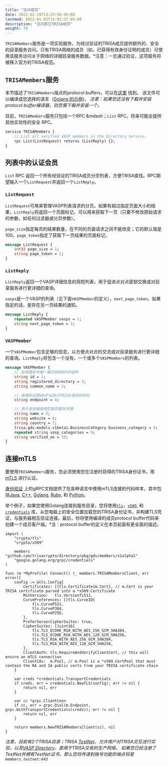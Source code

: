 ```yaml
---
title: "访问成员"
date: 2022-02-19T13:25:50-05:00
lastmod: 2022-01-03T14:02:37-05:00
description: "访问其它TRISA成员"
weight: 70
---
```


`TRISAMembers`服务是一项实验服务，为经过验证的TRISA成员提供额外的、安全的目录服务访问。只有TRISA网络的成员（如，已获得有效身份证明的成员）可使用该服务访问关于网络的详细目录服务数据。*注意：一旦通过验证，这项服务将被移入官方的TRISA规范。

## `TRISAMembers`服务

本节描述了`TRISAMembers`端点的protocol buffers，可以在[这里](https://github.com/trisacrypto/directory/blob/main/proto/gds/members/v1alpha1/members.proto) 找到。 该文件可以编译成您选择的语言（[Golang 的示例](https://github.com/trisacrypto/directory/tree/main/pkg/gds/members/v1alpha1))。 *注意：如果您还没有下载并安装protocol buffer编译器，则您需下载并安装一个。*

目前，`TRISAMembers`服务只包括一个RPC &mdash；`List` RPC。将来可能会提供其他实验性的安全 RPC。

```proto
service TRISAMembers {
    // List all verified VASP members in the Directory Service.
    rpc List(ListRequest) returns (ListReply) {};
}
```

## 列表中的认证会员

`List` RPC 返回一个所有经验证的TRISA成员分页列表，方便TRISA查找。RPC期望输入一个`ListRequest`并返回一个`ListReply`。

### `ListRequest`

`ListRequest`可用来管理VASP列表请求的分页。如果有超过指定页面大小的结果，`ListReply`将返回一个页面标记，可以用来获取下一页（只要不修改原始请求的参数，如任何过滤器或分页参数）。

`page_size`指定每页的结果数量，在不同的页面请求之间不能改变；它的默认值是100。`page_token`指定了获取下一页结果的页面标记。

```proto
message ListRequest {
    int32 page_size = 1;
    string page_token = 2;
}
```

### `ListReply`

`ListReply`返回一个VASP详细信息的简短列表，用于促进点对点密钥交换或对目录服务进行更详细的查询。

`vasps`是一个VASP的列表（见下面`VASPMember`的定义），`next_page_token`，如果指定的话，是存在另一页结果的通知。

```proto
message ListReply {
    repeated VASPMember vasps = 1;
    string next_page_token = 2;
}
```

### `VASPMember`

一个`VASPMember`包含足够的信息，以方便点对点的交流或对目录服务进行更详细的查询。`ListReply`将包含一个没有、一个或多个`VASPMembers`的列表。

```proto
message VASPMember {
    // 目录服务中唯一能识别VASP的组件
    string id = 1;
    string registered_directory = 2;
    string common_name = 3;

    // 连接到远程VASP以执行TRISA请求的地址
    string endpoint = 4;

    // 用于促进搜索和匹配的额外详情
    string name = 5;
    string website = 6;
    string country = 7;
    trisa.gds.models.v1beta1.BusinessCategory business_category = 8;
    repeated string vasp_categories = 9;
    string verified_on = 10;
}
```

## 连接mTLS


要使用`TRISAMembers`服务，您必须使用您在注册时获得的TRISA身份证书，用[mTLS](https://grpc.io/docs/guides/auth/) 进行认证。

[身份验证](https://grpc.io/docs/guides/auth) 上的gRPC文档提供了在各种语言中使用mTLS连接的代码样本，其中包括[Java](https://grpc.io/docs/guides/auth/#java), [C++](https://grpc.io/docs/guides/auth/#c), [Golang](https://grpc.io/docs/guides/auth/#go), [Ruby](https://grpc.io/docs/guides/auth/#ruby), 和 [Python](https://grpc.io/docs/guides/auth/#python)。


举个例子，如果您使用Golang连接到服务目录，您将使用[`tls`](https://pkg.go.dev/crypto/tls)，[`x509`](https://pkg.go.dev/crypto/x509), 和[`credentials`](https://pkg.go.dev/google.golang.org/grpc/credentials) 库，从您电脑上的安全位置加载您的TRISA身份证书，并构建TLS凭证，与服务器相互验证连接。最后，你将使用编译的成员protocol buffer代码来创建一个成员客户端。*注：protocol buffer的定义在本页前面有更全面的描述。

```golang
import (
    "crypto/tls"
    "crypto/x509"

    members "github.com/trisacrypto/directory/pkg/gds/members/v1alpha1"
    "google.golang.org/grpc/credentials"
)

func (m *MyProfile) Connect() (_ members.TRISAMembersClient, err error){
    config := &tls.Config{
		Certificates: []tls.Certificate{m.Cert}, // m.Cert is your TRISA certificate parsed into a *x509.Certificate
		MinVersion:   tls.VersionTLS12,
		CurvePreferences: []tls.CurveID{
			tls.CurveP521,
			tls.CurveP384,
			tls.CurveP256,
		},
		PreferServerCipherSuites: true,
		CipherSuites: []uint16{
			tls.TLS_ECDHE_RSA_WITH_AES_256_GCM_SHA384,
			tls.TLS_ECDHE_RSA_WITH_AES_128_GCM_SHA256,
			tls.TLS_RSA_WITH_AES_256_GCM_SHA384,
			tls.TLS_RSA_WITH_AES_128_GCM_SHA256,
		},
		ClientAuth: tls.RequireAndVerifyClientCert, // this will ensure an mTLS connection
		ClientCAs:  m.Pool, // m.Pool is a *x509.CertPool that must contain the RA and IA public certs from your TRISA certificate chain
	}

    var creds *credentials.TransportCredentials
    if creds, err = credentials.NewTLS(config); err != nil {
        return nil, err
    }

    var cc *grpc.ClientConn
    if cc, err = grpc.Dial(m.Endpoint, grpc.WithTransportCredentials(creds)); err != nil {
        return nil, err
    }

    return members.NewTRISAMembersClient(cc), nil
}
```

*注意，目前有2个TRISA目录；TRISA [TestNet](https://trisatest.net/)，允许用户对TRISA交互进行实验，以及[VASP Directory](https://vaspdirectory.net/)，是用于TRISA交易的生产网络。  如果您已经注册了TestNet并拥有TestNet证书，那么您将传递到拨号功能的端点将是`members.testnet:443`*

